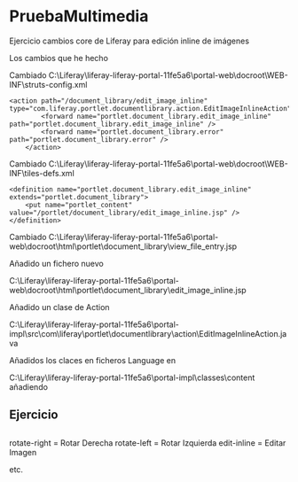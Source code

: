 PruebaMultimedia
================

Ejercicio cambios core de Liferay para edición inline de imágenes

Los cambios que he hecho

Cambiado
C:\Liferay\liferay-liferay-portal-11fe5a6\portal-web\docroot\WEB-INF\struts-config.xml

  	<action path="/document_library/edit_image_inline" type="com.liferay.portlet.documentlibrary.action.EditImageInlineAction">
			<forward name="portlet.document_library.edit_image_inline" path="portlet.document_library.edit_image_inline" />
			<forward name="portlet.document_library.error" path="portlet.document_library.error" />
		</action>

Cambiado
C:\Liferay\liferay-liferay-portal-11fe5a6\portal-web\docroot\WEB-INF\tiles-defs.xml

	<definition name="portlet.document_library.edit_image_inline" extends="portlet.document_library">
		<put name="portlet_content" value="/portlet/document_library/edit_image_inline.jsp" />
	</definition>


Cambiado
C:\Liferay\liferay-liferay-portal-11fe5a6\portal-web\docroot\html\portlet\document_library\view_file_entry.jsp


Añadido un fichero nuevo

C:\Liferay\liferay-liferay-portal-11fe5a6\portal-web\docroot\html\portlet\document_library\edit_image_inline.jsp


Añadido  un clase de Action

C:\Liferay\liferay-liferay-portal-11fe5a6\portal-impl\src\com\liferay\portlet\documentlibrary\action\EditImageInlineAction.java


Añadidos los claces en ficheros Language en

C:\Liferay\liferay-liferay-portal-11fe5a6\portal-impl\classes\content añadiendo

##
## Ejercicio
##

rotate-right = Rotar Derecha
rotate-left = Rotar Izquierda
edit-inline = Editar Imagen

etc.
